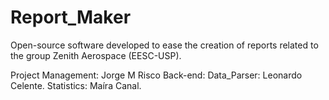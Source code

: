 # Report_Maker
Open-source software developed to ease the creation of reports related to the group Zenith Aerospace (EESC-USP).

  Project Management:
    Jorge M Risco
  Back-end:
    Data_Parser: Leonardo Celente.
    Statistics: Maíra Canal.
   
